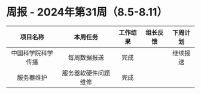 
# 周报 - 2024年第31周（8.5-8.11）


|   项目名称    |    本周任务    | 工作结果 | 组长反馈 | 下周计划 |
| :-------: | :--------: | :--: | :--: | :--: |
| 中国科学院科学传播 |   每周数据报送   |  完成  |      | 继续报送 |
|   服务器维护   | 服务器软硬件问题维修 |  完成  |      |      |




